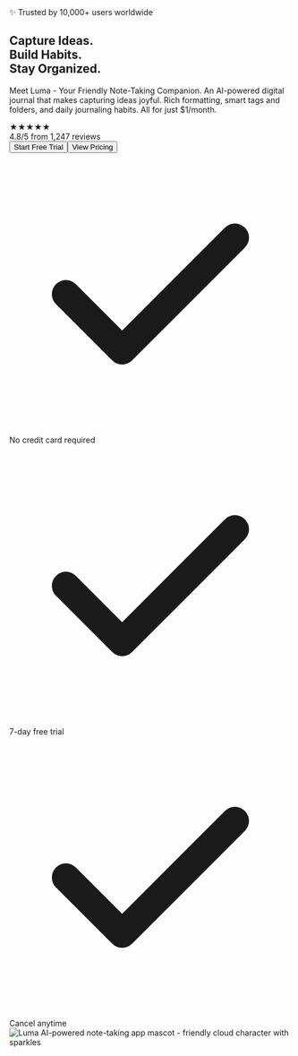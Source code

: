 <section class="container mx-auto px-4 sm:px-6 py-12 sm:py-20 lg:py-32"><div class="grid lg:grid-cols-2 gap-8 sm:gap-12 items-center"><div class="space-y-6 sm:space-y-8 text-center lg:text-left"><div class="inline-block bg-primary/10 text-primary px-3 sm:px-4 py-1.5 sm:py-2 rounded-full text-xs sm:text-sm font-medium">✨ Trusted by 10,000+ users worldwide</div><h1 class="text-3xl sm:text-4xl md:text-5xl lg:text-6xl font-bold leading-tight">Capture Ideas.<br>Build Habits.<br><span class="bg-gradient-to-r from-primary to-accent bg-clip-text text-transparent">Stay Organized.</span></h1><p class="text-base sm:text-lg lg:text-xl text-muted-foreground leading-relaxed">Meet Luma - <span class="font-semibold text-foreground">Your Friendly Note-Taking Companion</span>. An AI-powered digital journal that makes capturing ideas joyful. Rich formatting, smart tags and folders, and daily journaling habits. All for just <span class="font-bold text-foreground">$1/month</span>.</p><div class="flex items-center justify-center lg:justify-start gap-4 pt-2"><div class="flex items-center gap-1"><span class="text-yellow-500 text-xl">★</span><span class="text-yellow-500 text-xl">★</span><span class="text-yellow-500 text-xl">★</span><span class="text-yellow-500 text-xl">★</span><span class="text-yellow-500 text-xl">★</span></div><div class="text-sm text-muted-foreground"><span class="font-semibold text-foreground">4.8/5</span> from 1,247 reviews</div></div><div class="flex flex-col sm:flex-row gap-3 sm:gap-4 justify-center lg:justify-start"><button class="inline-flex items-center justify-center gap-2 whitespace-nowrap font-medium ring-offset-background transition-all duration-200 focus-visible:outline-none focus-visible:ring-2 focus-visible:ring-ring focus-visible:ring-offset-2 disabled:pointer-events-none disabled:opacity-50 [&amp;_svg]:pointer-events-none [&amp;_svg]:size-4 [&amp;_svg]:shrink-0 active:scale-95 bg-primary text-primary-foreground hover:bg-primary/90 shadow-sm hover:shadow-md h-11 min-h-[44px] rounded-md text-base sm:text-lg px-6 sm:px-8 py-5 sm:py-6 w-full sm:w-auto">Start Free Trial</button><button class="inline-flex items-center justify-center gap-2 whitespace-nowrap font-medium ring-offset-background transition-all duration-200 focus-visible:outline-none focus-visible:ring-2 focus-visible:ring-ring focus-visible:ring-offset-2 disabled:pointer-events-none disabled:opacity-50 [&amp;_svg]:pointer-events-none [&amp;_svg]:size-4 [&amp;_svg]:shrink-0 active:scale-95 border border-input bg-background hover:bg-accent hover:text-accent-foreground hover:border-primary/50 h-11 min-h-[44px] rounded-md text-base sm:text-lg px-6 sm:px-8 py-5 sm:py-6 w-full sm:w-auto">View Pricing</button></div><div class="flex flex-wrap items-center justify-center lg:justify-start gap-4 pt-4 text-xs text-muted-foreground"><div class="flex items-center gap-1.5"><svg class="w-4 h-4 text-green-500" fill="currentColor" viewBox="0 0 20 20"><path fill-rule="evenodd" d="M16.707 5.293a1 1 0 010 1.414l-8 8a1 1 0 01-1.414 0l-4-4a1 1 0 011.414-1.414L8 12.586l7.293-7.293a1 1 0 011.414 0z" clip-rule="evenodd"></path></svg><span>No credit card required</span></div><div class="flex items-center gap-1.5"><svg class="w-4 h-4 text-green-500" fill="currentColor" viewBox="0 0 20 20"><path fill-rule="evenodd" d="M16.707 5.293a1 1 0 010 1.414l-8 8a1 1 0 01-1.414 0l-4-4a1 1 0 011.414-1.414L8 12.586l7.293-7.293a1 1 0 011.414 0z" clip-rule="evenodd"></path></svg><span>7-day free trial</span></div><div class="flex items-center gap-1.5"><svg class="w-4 h-4 text-green-500" fill="currentColor" viewBox="0 0 20 20"><path fill-rule="evenodd" d="M16.707 5.293a1 1 0 010 1.414l-8 8a1 1 0 01-1.414 0l-4-4a1 1 0 011.414-1.414L8 12.586l7.293-7.293a1 1 0 011.414 0z" clip-rule="evenodd"></path></svg><span>Cancel anytime</span></div></div></div><div class="relative order-first lg:order-last"><div class="absolute inset-0 bg-gradient-to-r from-primary/20 to-accent/20 blur-3xl rounded-full"></div><img src="/assets/luma-hero-sticker-DtSPfVNN.png" alt="Luma AI-powered note-taking app mascot - friendly cloud character with sparkles" class="relative w-full max-w-[280px] sm:max-w-md mx-auto drop-shadow-2xl animate-fade-in rounded-3xl" loading="eager"></div></div></section>